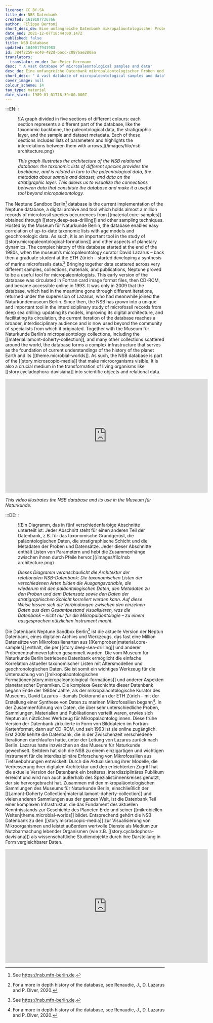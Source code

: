 ```yaml
---
license: CC BY-SA
title_de: NBS Datenbank
created: 1619187736766
author: Filippo Bertoni
short_desc_de: Eine umfangreiche Datenbank mikropaläontologischer Proben und Daten
date_end: 2021-12-07T18:44:00.147Z
published: false
title: NSB Database
updated: 1640017941983
id: 384f2259-ec40-482d-bacc-c0876ae280aa
translators:
  translator_en_de: Jan-Peter Herrmann
desc: " A vast database of micropaleontological samples and data"
desc_de: Eine umfangreiche Datenbank mikropaläontologischer Proben und Daten
short_desc: " A vast database of micropaleontological samples and data"
cover_image: null
colour_scheme: 14
tao_type: material
date_start: 1989-01-01T18:39:00.000Z
---
```


:::EN:::

<figure>

![A graph divided in five sections of different colours: each section represents a different part of the database, like the taxonomic backbone, the paleontological data, the stratigraphic layer, and the sample and dataset metadata. Each of these sections includes lists of parameters and highlights the interrelations between them with arrows.](/images/filo/nsb architecture.png)

<figcaption>

_This graph illustrates the architecture of the NSB relational database: the taxonomic lists of different species provides the backbone, and is related in turn to the paleontological data, the metadata about sample and dataset, and data on the stratigraphic layer. This allows us to visualize the connections between data that constitute the database and make it a useful tool beyond micropaleontology._

</figcaption>

</figure>

The Neptune Sandbox Berlin[^2] database is the current implementation of the Neptune database, a digital archive and tool which holds almost a million records of microfossil species occurrences from [[material.core-samples]] obtained through [[story.deep-sea-drilling]] and other sampling techniques. Hosted by the Museum für Naturkunde Berlin, the database enables easy correlation of up-to-date taxonomic lists with age models and geochronologic data. As such, it is an important tool in the study of [[story.micropaleontological-formations]] and other aspects of planetary dynamics. The complex history of this database started at the end of the 1980s, when the museum’s micropaleontology curator David Lazarus – back then a graduate student at the ETH Zürich – started developing a synthesis of marine microfossils data.[^3] Bringing together data scattered across very different samples, collections, materials, and publications, Neptune proved to be a useful tool for micropaleontologists. This early version of the database was circulated in Fortran card image format files, then CD-ROM, and became accessible online in 1993. It was only in 2009 that the database, which had in the meantime gone through different iterations, returned under the supervision of Lazarus, who had meanwhile joined the Naturkundemuseum Berlin. Since then, the NSB has grown into a unique and important tool in the interdisciplinary study of microfossil records from deep sea drilling: updating its models, improving its digital architecture, and facilitating its circulation, the current iteration of the database reaches a broader, interdisciplinary audience and is now used beyond the community of specialists from which it originated. Together with the Museum für Naturkunde Berlin’s micropaleontology collections, including the [[material.lamont-doherty-collection]], and many other collections scattered around the world, the database forms a complex infrastructure that serves as the foundation of current understandings of the history of the planet Earth and its [[theme.microbial-worlds]]. As such, the NSB database is part of the [[story.microscopic-media]] that make microorganisms visible. It is also a crucial medium in the transformation of living organisms like [[story.cycladophora-davisiana]] into scientific objects and relational data.

<iframe title="vimeo-player" src="https://player.vimeo.com/video/655383040?h=01c252757d" width="640" height="360" frameborder="0" allowfullscreen></iframe>

_This video illustrates the NSB database and its use in the Museum für Naturkunde._

[^1]: From Renaudie, J., D. Lazarus and P. Diver. “NSB (Neptune Sandbox Berlin): An expanded and improved database of marine planktonic microfossil data and deep-sea stratigraphy.” _Palaeontologia Electronica_ 23 (2020): 1-28. https://doi.org/10.26879/1032.

[^2]: See https://nsb.mfn-berlin.de. 

[^3]: For a more in depth history of the database, see Renaudie, J., D. Lazarus and P. Diver, 2020.


:::DE:::

<figure>

![Ein Diagramm, das in fünf verschiedenfarbige Abschnitte unterteilt ist: Jeder Abschnitt steht für einen anderen Teil der Datenbank, z.B. für das taxonomische Grundgerüst, die paläontologischen Daten, die stratigraphische Schicht und die Metadaten der Proben und Datensätze. Jeder dieser Abschnitte enthält Listen von Parametern und hebt die Zusammenhänge zwischen ihnen durch Pfeile hervor.](/images/filo/nsb architecture.png)

<figcaption>

_Dieses Diagramm veranschaulicht die Architektur der relationalen NSB-Datenbank: Die taxonomischen Listen der verschiedenen Arten bilden die Ausgangsvariable, die wiederum mit den paläontologischen Daten, den Metadaten zu den Proben und dem Datensatz sowie den Daten der stratigraphischen Schicht korreliert werden kann. Auf diese Weise lassen sich die Verbindungen zwischen den einzelnen Daten aus dem Gesamtbestand visualisieren, was die Datenbank  – nicht nur für die Mikropaläontologie – zu einem ausgesprochen nützlichen Instrument macht._

</figcaption>

</figure>

Die Datenbank Neptune Sandbox Berlin[^2] ist die aktuelle Version der Neptun Datenbank, eines digitalen Archivs und Werkzeugs, das fast eine Million Datensätze von Mikrofossilienarten aus [[Kernproben|material.core-samples]] enthält, die per [[story.deep-sea-drilling]] und anderer Probenentnahmeverfahren gesammelt wurden. Die vom Museum für Naturkunde Berlin betriebene Datenbank ermöglicht die einfache Korrelation aktueller taxonomischer Listen mit Altersmodellen und geochronologischen Daten. Sie ist somit ein wichtiges Werkzeug für die Untersuchung von [[mikropaläontologischen Formationen|story.micropaleontological-formations]] und anderer Aspekten planetarischer Dynamiken. Die komplexe Geschichte dieser Datenbank begann Ende der 1980er Jahre, als der mikropaläontologische Kurator des Museums, David Lazarus – damals Doktorand an der ETH Zürich – mit der Erstellung einer Synthese von Daten zu marinen Mikrofossilien begann[^3]. In der Zusammenführung von Daten, die über sehr unterschiedliche Proben, Sammlungen, Materialien und Publikationen verteilt waren, erwies sich Neptun als nützliches Werkzeug für Mikropaläontolog:innen. Diese frühe Version der Datenbank zirkulierte in Form von Bilddateien im Fortran-Kartenformat, dann auf CD-ROM, und seit 1993 ist sie online zugänglich. Erst 2009 kehrte die Datenbank, die in der Zwischenzeit verschiedene Iterationen durchlaufen hatte, unter der Leitung von Lazarus zurück nach Berlin. Lazarus hatte inzwischen an das Museum für Naturkunde gewechselt. Seitdem hat sich die NSB zu einem einzigartigen und wichtigen Instrument für die interdisziplinäre Erforschung von Mikrofossilien aus Tiefseebohrungen entwickelt: Durch die Aktualisierung ihrer Modelle, die Verbesserung ihrer digitalen Architektur und den erleichterten Zugriff hat die aktuelle Version der Datenbank ein breiteres, interdisziplinäres Publikum erreicht und wird nun auch außerhalb des Spezialist:innenkreises genutzt, der sie hervorgebracht hat. Zusammen mit den mikropaläontologischen Sammlungen des Museums für Naturkunde Berlin, einschließlich der [[Lamont-Doherty Collection|material.lamont-doherty-collection]] und vielen anderen Sammlungen aus der ganzen Welt, ist die Datenbank Teil einer komplexen Infrastruktur, die das Fundament des aktuellen Kenntnisstands zur Geschichte des Planeten Erde und seiner [[mikrobiellen Welten|theme.microbial-worlds]] bildet. Entsprechend gehört die NSB Datenbank zu den [[story.microscopic-media]] zur Visualisierung von Mikroorganismen und leistet außerdem wertvolle Dienste als Medium zur Nutzbarmachung lebender Organismen (wie z.B. [[story.cycladophora-davisiana]]) als wissenschaftliche Studienobjekte durch ihre Darstellung in Form vergleichbarer Daten.

<iframe title="vimeo-player" src="https://player.vimeo.com/video/655383040?h=01c252757d" width="640" height="360" frameborder="0" allowfullscreen></iframe>

[^1]: Renaudie, J., D. Lazarus and P. Diver. “NSB (Neptune Sandbox Berlin): An expanded and improved database of marine planktonic microfossil data and deep-sea stratigraphy.” _Palaeontologia Electronica_ 23 (2020): 1–2 8. https://doi.org/10.26879/1032.

[^2]: Siehe https://nsb.mfn-berlin.de. 

[^3]: Zur Geschichte der Datenbank, siehe Renaudie, J., D. Lazarus and P. Diver, 2020.

